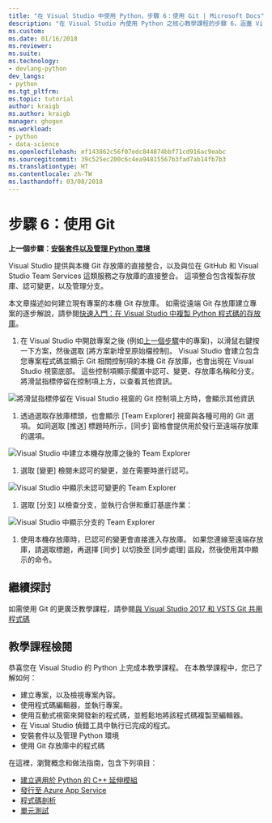 ```yaml
---
title: "在 Visual Studio 中使用 Python，步驟 6：使用 Git | Microsoft Docs"
description: "在 Visual Studio 內使用 Python 之核心教學課程的步驟 6，涵蓋 Visual Studio 與 Git 相關的功能。"
ms.custom: 
ms.date: 01/16/2018
ms.reviewer: 
ms.suite: 
ms.technology:
- devlang-python
dev_langs:
- python
ms.tgt_pltfrm: 
ms.topic: tutorial
author: kraigb
ms.author: kraigb
manager: ghogen
ms.workload:
- python
- data-science
ms.openlocfilehash: ef143862c56f07edc844874bbf71cd916ac9eabc
ms.sourcegitcommit: 39c525ec200c6c4ea94815567b3fad7ab14fb7b3
ms.translationtype: HT
ms.contentlocale: zh-TW
ms.lasthandoff: 03/08/2018
---
```

# <a name="step-6-working-with-git"></a>步驟 6：使用 Git

**上一個步驟：[安裝套件以及管理 Python 環境](tutorial-working-with-python-in-visual-studio-step-05-installing-packages.md)**

Visual Studio 提供與本機 Git 存放庫的直接整合，以及與位在 GitHub 和 Visual Studio Team Services 這類服務之存放庫的直接整合。 這項整合包含複製存放庫、認可變更，以及管理分支。

本文章描述如何建立現有專案的本機 Git 存放庫。 如需從遠端 Git 存放庫建立專案的逐步解說，請參閱[快速入門：在 Visual Studio 中複製 Python 程式碼的存放庫](quickstart-03-python-in-visual-studio-project-from-repository.md)。

1. 在 Visual Studio 中開啟專案之後 (例如[上一個步驟](tutorial-working-with-python-in-visual-studio-step-05-installing-packages.md)中的專案)，以滑鼠右鍵按一下方案，然後選取 [將方案新增至原始檔控制]。 Visual Studio 會建立包含您專案程式碼並顯示 Git 相關控制項的本機 Git 存放庫，也會出現在 Visual Studio 視窗底部。 這些控制項顯示擱置中認可、變更、存放庫名稱和分支。 將滑鼠指標停留在控制項上方，以查看其他資訊。

  ![將滑鼠指標停留在 Visual Studio 視窗的 Git 控制項上方時，會顯示其他資訊](media/working-with-git-01.png)

1. 透過選取存放庫標頭，也會顯示 [Team Explorer] 視窗與各種可用的 Git 選項。 如同選取 [推送] 標題時所示，[同步] 窗格會提供用於發行至遠端存放庫的選項。

  ![Visual Studio 中建立本機存放庫之後的 Team Explorer](media/working-with-git-02.png)

1. 選取 [變更] 檢閱未認可的變更，並在需要時進行認可。

  ![Visual Studio 中顯示未認可變更的 Team Explorer](media/working-with-git-03.png)

1. 選取 [分支] 以檢查分支，並執行合併和重訂基底作業：

  ![Visual Studio 中顯示分支的 Team Explorer](media/working-with-git-04.png)

1. 使用本機存放庫時，已認可的變更會直接進入存放庫。 如果您連線至遠端存放庫，請選取標題，再選擇 [同步] 以切換至 [同步處理] 區段，然後使用其中顯示的命令。

## <a name="going-deeper"></a>繼續探討

如需使用 Git 的更廣泛教學課程，請參閱[與 Visual Studio 2017 和 VSTS Git 共用程式碼](/vsts/git/share-your-code-in-git-vs-2017)

## <a name="tutorial-review"></a>教學課程檢閱

恭喜您在 Visual Studio 的 Python 上完成本教學課程。 在本教學課程中，您已了解如何：

- 建立專案，以及檢視專案內容。
- 使用程式碼編輯器，並執行專案。
- 使用互動式視窗來開發新的程式碼，並輕鬆地將該程式碼複製至編輯器。
- 在 Visual Studio 偵錯工具中執行已完成的程式。
- 安裝套件以及管理 Python 環境
- 使用 Git 存放庫中的程式碼

在這裡，瀏覽概念和做法指南，包含下列項目：

- [建立適用於 Python 的 C++ 延伸模組](working-with-c-cpp-python-in-visual-studio.md)
- [發行至 Azure App Service](publishing-python-web-applications-to-azure-from-visual-studio.md)
- [程式碼剖析](profiling-python-code-in-visual-studio.md)
- [單元測試](unit-testing-python-in-visual-studio.md)
